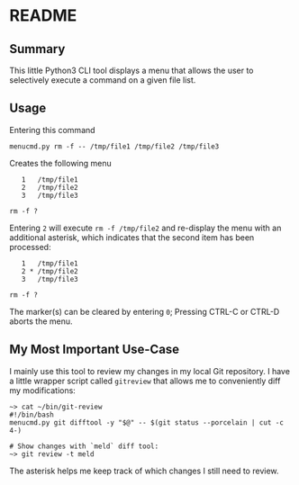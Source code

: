 README
======

## Summary
This little Python3 CLI tool displays a menu that allows the user to selectively execute a command on a given file list.

## Usage
Entering this command

```
menucmd.py rm -f -- /tmp/file1 /tmp/file2 /tmp/file3
```

Creates the following menu
```
   1   /tmp/file1
   2   /tmp/file2
   3   /tmp/file3

rm -f ?
```

Entering `2` will execute `rm -f /tmp/file2` and re-display the menu with an additional asterisk, which indicates that the second item has been processed:

```
   1   /tmp/file1
   2 * /tmp/file2
   3   /tmp/file3

rm -f ?
```

The marker(s) can be cleared by entering `0`; Pressing CTRL-C or CTRL-D aborts the menu.

## My Most Important Use-Case
I mainly use this tool to review my changes in my local Git repository. I have a little wrapper script called `gitreview` that allows me to conveniently diff my modifications:

```
~> cat ~/bin/git-review
#!/bin/bash
menucmd.py git difftool -y "$@" -- $(git status --porcelain | cut -c 4-)

# Show changes with `meld` diff tool:
~> git review -t meld
```
The asterisk helps me keep track of which changes I still need to review.
